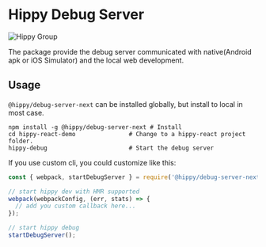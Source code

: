 # Hippy Debug Server

![Hippy Group](https://img.shields.io/badge/group-Hippy-blue.svg)

The package provide the debug server communicated with native(Android apk or iOS Simulator) and the local web development.

## Usage

`@hippy/debug-server-next` can be installed globally, but install to local in most case.

```
npm install -g @hippy/debug-server-next # Install
cd hippy-react-demo               # Change to a hippy-react project folder.
hippy-debug                       # Start the debug server
```

If you use custom cli, you could customize like this:

```javascript
const { webpack, startDebugServer } = require('@hippy/debug-server-next');

// start hippy dev with HMR supported
webpack(webpackConfig, (err, stats) => {
  // add you custom callback here...
});

// start hippy debug
startDebugServer();
```

